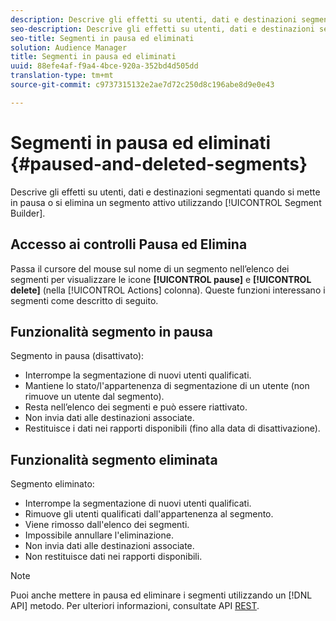 ```yaml
---
description: Descrive gli effetti su utenti, dati e destinazioni segmentati quando si mette in pausa o si elimina un segmento attivo utilizzando Segment Builder (Generatore di segmenti).
seo-description: Descrive gli effetti su utenti, dati e destinazioni segmentati quando si mette in pausa o si elimina un segmento attivo utilizzando Segment Builder (Generatore di segmenti).
seo-title: Segmenti in pausa ed eliminati
solution: Audience Manager
title: Segmenti in pausa ed eliminati
uuid: 88efe4af-f9a4-4bce-920a-352bd4d505dd
translation-type: tm+mt
source-git-commit: c9737315132e2ae7d72c250d8c196abe8d9e0e43

---
```



# Segmenti in pausa ed eliminati {#paused-and-deleted-segments}

Descrive gli effetti su utenti, dati e destinazioni segmentati quando si mette in pausa o si elimina un segmento attivo utilizzando [!UICONTROL Segment Builder].

## Accesso ai controlli Pausa ed Elimina

Passa il cursore del mouse sul nome di un segmento nell’elenco dei segmenti per visualizzare le icone **[!UICONTROL pause]** e **[!UICONTROL delete]** (nella [!UICONTROL Actions] colonna). Queste funzioni interessano i segmenti come descritto di seguito.

## Funzionalità segmento in pausa

Segmento in pausa (disattivato):

* Interrompe la segmentazione di nuovi utenti qualificati.
* Mantiene lo stato/l'appartenenza di segmentazione di un utente (non rimuove un utente dal segmento).
* Resta nell’elenco dei segmenti e può essere riattivato.
* Non invia dati alle destinazioni associate.
* Restituisce i dati nei rapporti disponibili (fino alla data di disattivazione).

## Funzionalità segmento eliminata

Segmento eliminato:

* Interrompe la segmentazione di nuovi utenti qualificati.
* Rimuove gli utenti qualificati dall'appartenenza al segmento.
* Viene rimosso dall'elenco dei segmenti.
* Impossibile annullare l'eliminazione.
* Non invia dati alle destinazioni associate.
* Non restituisce dati nei rapporti disponibili.

>[!NOTE]
>
>Puoi anche mettere in pausa ed eliminare i segmenti utilizzando un [!DNL API] metodo. Per ulteriori informazioni, consultate API [REST](../../api/rest-api-main/rest-api-main.md).